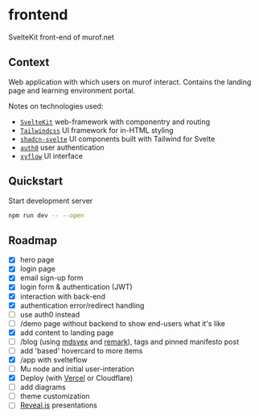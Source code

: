 # frontend
SvelteKit front-end of murof.net

## Context

Web application with which users on murof interact. Contains the landing page and learning environment portal.

Notes on technologies used:
- [`SvelteKit`](https://kit.svelte.dev/) web-framework with componentry and routing
- [`Tailwindcss`](https://tailwindcss.com/) UI framework for in-HTML styling
- [`shadcn-svelte`](https://www.shadcn-svelte.com/) UI components built with Tailwind for Svelte
- [`auth0`](https://auth0.com/) user authentication
- [`xyflow`](https://www.xyflow.com/) UI interface

## Quickstart

Start development server

```bash
npm run dev -- --open
```

## Roadmap
- [x] hero page
- [x] login page
- [x] email sign-up form
- [x] login form & authentication (JWT)
- [x] interaction with back-end
- [x] authentication error/redirect handling
- [ ] use auth0 instead
- [ ] /demo page without backend to show end-users what it's like
- [x] add content to landing page
- [ ] /blog (using [mdsvex](https://mdsvex.pngwn.io/) and [remark](https://github.com/remarkjs/remark-math/tree/main)), tags and pinned manifesto post
- [ ] add 'based' hovercard to more items
- [x] /app with svelteflow
- [ ] Mu node and initial user-interation
- [x] Deploy (with [Vercel](https://vercel.com/docs/frameworks/sveltekit) or Cloudflare)
- [ ] add diagrams
- [ ] theme customization
- [ ] [Reveal.js](https://github.com/hakimel/reveal.js) presentations
